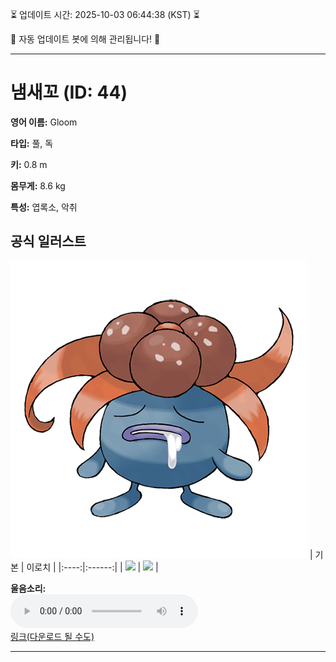 
⏳ 업데이트 시간: 2025-10-03 06:44:38 (KST) ⏳

🤖 자동 업데이트 봇에 의해 관리됩니다! 🤖

---

# 냄새꼬 (ID: 44)
**영어 이름:** Gloom

**타입:** 풀, 독

**키:** 0.8 m

**몸무게:** 8.6 kg

**특성:** 엽록소, 악취

## 공식 일러스트
![](https://raw.githubusercontent.com/PokeAPI/sprites/master/sprites/pokemon/other/official-artwork/44.png)
| 기본 | 이로치 |
|:----:|:------:|
| <img src="http://play.pokemonshowdown.com/sprites/ani/gloom.gif" width="200"> | <img src="http://play.pokemonshowdown.com/sprites/ani-shiny/gloom.gif" width="200"> |

**울음소리:**<br><audio controls src="https://raw.githubusercontent.com/PokeAPI/cries/main/cries/pokemon/latest/44.ogg"></audio><br> [링크(다운로드 될 수도)](https://raw.githubusercontent.com/PokeAPI/cries/main/cries/pokemon/latest/44.ogg)


---
